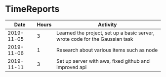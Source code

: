# TimeReports

| Date  |      Hours    | Activity                                       |
| ----------- | ------- |------------------------------------------------
| 2019-11-05  | 3       | Learned the project, set up a basic server, wrote code for the Gaussian task                |
| 2019-11-06  | 1       | Research about various items such as node                |
| 2019-11-11  | 3       | Set up server with aws, fixed github and improved api    		|
